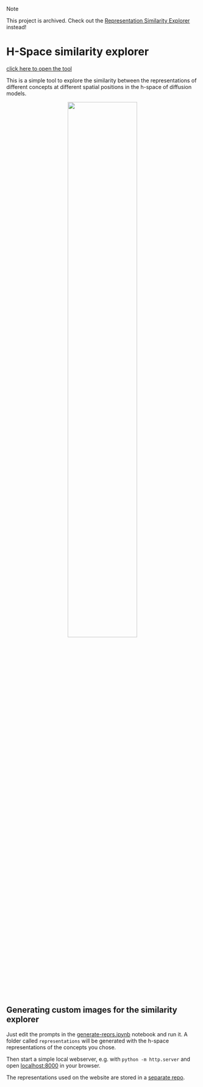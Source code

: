 > [!NOTE]  
> This project is archived. Check out the [Representation Similarity Explorer](https://github.com/JonasLoos/sd_representation_similarity_explorer) instead!

# H-Space similarity explorer

[click here to open the tool](https://jonasloos.github.io/h-space-similarity-explorer/)

This is a simple tool to explore the similarity between the representations of different concepts at different spatial positions in the h-space of diffusion models.

<p align="center"><img src="https://github.com/JonasLoos/h-space-similarity-explorer/assets/33965649/beb8f010-d80f-4df1-b571-dd250b712676" width="60%" center/></p>



## Generating custom images for the similarity explorer

Just edit the prompts in the [generate-reprs.ipynb](generate-reprs.ipynb) notebook and run it. A folder called `representations` will be generated with the h-space representations of the concepts you chose.

Then start a simple local webserver, e.g. with `python -m http.server` and open [localhost:8000](http://localhost:8000) in your browser.

The representations used on the website are stored in a [separate repo](https://github.com/JonasLoos/h-space-similarity-explorer-data).
